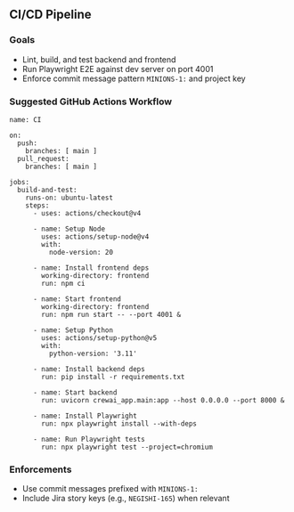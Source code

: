 ## CI/CD Pipeline

### Goals
- Lint, build, and test backend and frontend
- Run Playwright E2E against dev server on port 4001
- Enforce commit message pattern `MINIONS-1:` and project key

### Suggested GitHub Actions Workflow

```
name: CI

on:
  push:
    branches: [ main ]
  pull_request:
    branches: [ main ]

jobs:
  build-and-test:
    runs-on: ubuntu-latest
    steps:
      - uses: actions/checkout@v4

      - name: Setup Node
        uses: actions/setup-node@v4
        with:
          node-version: 20

      - name: Install frontend deps
        working-directory: frontend
        run: npm ci

      - name: Start frontend
        working-directory: frontend
        run: npm run start -- --port 4001 &

      - name: Setup Python
        uses: actions/setup-python@v5
        with:
          python-version: '3.11'

      - name: Install backend deps
        run: pip install -r requirements.txt

      - name: Start backend
        run: uvicorn crewai_app.main:app --host 0.0.0.0 --port 8000 &

      - name: Install Playwright
        run: npx playwright install --with-deps

      - name: Run Playwright tests
        run: npx playwright test --project=chromium
```

### Enforcements
- Use commit messages prefixed with `MINIONS-1:`
- Include Jira story keys (e.g., `NEGISHI-165`) when relevant


